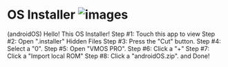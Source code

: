 # OS Installer ![images](https://github.com/user-attachments/assets/ed761295-794a-4b6e-b011-cbee724dbb7f)
(androidOS)
Hello! This OS Installer!
Step #1: Touch this app to view
Step #2: Open ".installer" Hidden Files Step #3: Press the "Cut" button.
Step #4: Select a "0".
Step #5: Open "VMOS PRO".
Step #6: Click a "+"
Step #7: Click a "Import local ROM"
Step #8: Click a "androidOS.zip". and Done!
